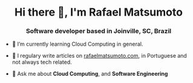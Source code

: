 <h1 align="center">Hi there 👋, I'm Rafael Matsumoto</h1>
<h3 align="center">Software developer based in Joinville, SC, Brazil</h3>

- 🌱 I’m currently learning Cloud Computing in general.

- 📝 I regulary write articles on [rafaelmatsumoto.com](rafaelmatsumoto.com), in Portuguese and not always tech related.

- 💬 Ask me about **Cloud Computing**, and **Software Engineering**
